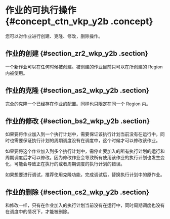 # 作业的可执行操作 {#concept_ctn_vkp_y2b .concept}

您可以对作业进行创建、克隆、修改，删除操作。

## 作业的创建 {#section_zr2_wkp_y2b .section}

一个新作业可以在任何时候被创建。被创建的作业目前只可以在所创建的 Region 内被使用。

## 作业的克隆 {#section_as2_wkp_y2b .section}

完全的克隆一个已经存在作业的配置。同样也只限定在同一个 Region 内。

## 作业的修改 {#section_bs2_wkp_y2b .section}

如果要将作业加入到一个执行计划中，需要保证该执行计划当前没有在运行中，同时也需要保证执行计划的周期调度没有在调度中，这个时候才可以修改该作业。

如果要将这个作业加入到多个执行计划中，需停止要加入的所有执行计划的运行和周期调度后才可以修改。因为修改作业会导致所有使用该作业的执行计划也发生变化，可能会导致正在执行的或者周期调度的执行计划的错误。

如果想要进行调试，推荐使用克隆功能，完成调试后，替换执行计划中的原作业。

## 作业的删除 {#section_cs2_wkp_y2b .section}

和修改一样，只有在作业加入的执行计划当前没有在运行中，同时周期调度也没有在调度中的情况下，才能被删除。

